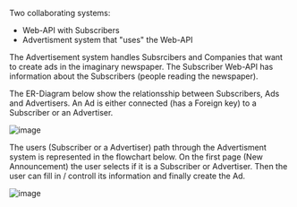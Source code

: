 Two collaborating systems: 
* Web-API with Subscribers
* Advertisment system that "uses" the Web-API

The Advertisement system handles Subsrcibers and Companies that want to create ads in the imaginary newspaper. The Subscriber Web-API has information about the Subscribers (people reading the newspaper).

The ER-Diagram below show the relationsship between Subscribers, Ads and Advertisers. An Ad is either connected (has a Foreign key) to a Subscriber or an Advertiser.

![image](https://github.com/mikael-anttila-eriksson/AdvertisementSystem/assets/105818456/3840de90-352b-4cb6-b915-3609ccca4d68)

The users (Subscriber or a Advertiser) path through the Advertisment system is represented in the flowchart below. On the first page (New Announcement) the user selects if it is a Subscriber or Advertiser. Then the user can fill in / controll its information and finally create the Ad.

![image](https://github.com/mikael-anttila-eriksson/AdvertisementSystem/assets/105818456/9cb8e789-b92f-4f6e-9f7d-db346755d973)
